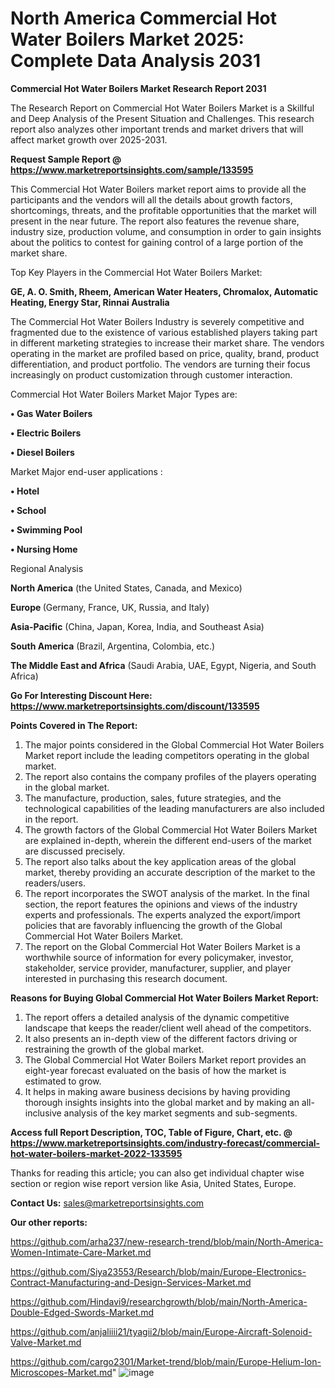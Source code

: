 # North America Commercial Hot Water Boilers Market 2025: Complete Data Analysis 2031

<strong>Commercial Hot Water Boilers Market Research Report 2031</strong>

The Research Report on Commercial Hot Water Boilers Market is a Skillful and Deep Analysis of the Present Situation and Challenges. This research report also analyzes other important trends and market drivers that will affect market growth over 2025-2031.

<strong>Request Sample Report @ <a href=https://www.marketreportsinsights.com/sample/133595>https://www.marketreportsinsights.com/sample/133595</a></strong>

This Commercial Hot Water Boilers market report aims to provide all the participants and the vendors will all the details about growth factors, shortcomings, threats, and the profitable opportunities that the market will present in the near future. The report also features the revenue share, industry size, production volume, and consumption in order to gain insights about the politics to contest for gaining control of a large portion of the market share.

Top Key Players in the Commercial Hot Water Boilers Market:

<strong>GE, A. O. Smith, Rheem, American Water Heaters, Chromalox, Automatic Heating, Energy Star, Rinnai Australia</strong>

The Commercial Hot Water Boilers Industry is severely competitive and fragmented due to the existence of various established players taking part in different marketing strategies to increase their market share. The vendors operating in the market are profiled based on price, quality, brand, product differentiation, and product portfolio. The vendors are turning their focus increasingly on product customization through customer interaction.

Commercial Hot Water Boilers Market Major Types are:

<strong>• Gas Water Boilers

• Electric Boilers

• Diesel Boilers</strong>

Market Major end-user applications :

<strong>• Hotel

• School

• Swimming Pool

• Nursing Home</strong>

Regional Analysis

</u><strong><b>North America</b></strong> (the United States, Canada, and Mexico)

<strong><b>Europe </b></strong>(Germany, France, UK, Russia, and Italy)

<strong><b>Asia-Pacific</b></strong> (China, Japan, Korea, India, and Southeast Asia)

<strong><b>South America</b></strong> (Brazil, Argentina, Colombia, etc.)

<strong><b>The Middle East and Africa</b></strong> (Saudi Arabia, UAE, Egypt, Nigeria, and South Africa)

<strong>Go For Interesting Discount Here: <a href=https://www.marketreportsinsights.com/discount/133595>https://www.marketreportsinsights.com/discount/133595</a></strong>

<strong>Points Covered in The Report:</strong>
<ol>
  <li>The major points considered in the Global Commercial Hot Water Boilers Market report include the leading competitors operating in the global market.</li>
  <li>The report also contains the company profiles of the players operating in the global market.</li>
  <li>The manufacture, production, sales, future strategies, and the technological capabilities of the leading manufacturers are also included in the report.</li>
  <li>The growth factors of the Global Commercial Hot Water Boilers Market are explained in-depth, wherein the different end-users of the market are discussed precisely.</li>
  <li>The report also talks about the key application areas of the global market, thereby providing an accurate description of the market to the readers/users.</li>
  <li>The report incorporates the SWOT analysis of the market. In the final section, the report features the opinions and views of the industry experts and professionals. The experts analyzed the export/import policies that are favorably influencing the growth of the Global Commercial Hot Water Boilers Market.</li>
  <li>The report on the Global Commercial Hot Water Boilers Market is a worthwhile source of information for every policymaker, investor, stakeholder, service provider, manufacturer, supplier, and player interested in purchasing this research document.</li>
</ol>
<strong>Reasons for Buying Global Commercial Hot Water Boilers Market Report:</strong>

<ol>
  <li>The report offers a detailed analysis of the dynamic competitive landscape that keeps the reader/client well ahead of the competitors.</li>
  <li>It also presents an in-depth view of the different factors driving or restraining the growth of the global market.</li>
  <li>The Global Commercial Hot Water Boilers Market report provides an eight-year forecast evaluated on the basis of how the market is estimated to grow.</li>
  <li>It helps in making aware business decisions by having providing thorough insights insights into the global market and by making an all-inclusive analysis of the key market segments and sub-segments.</li>
</ol>
<strong>Access full Report Description, TOC, Table of Figure, Chart, etc. @ <a href=https://www.marketreportsinsights.com/industry-forecast/commercial-hot-water-boilers-market-2022-133595>https://www.marketreportsinsights.com/industry-forecast/commercial-hot-water-boilers-market-2022-133595</a></strong>


Thanks for reading this article; you can also get individual chapter wise section or region wise report version like Asia, United States, Europe.

<strong>Contact Us:</strong>
sales@marketreportsinsights.com

<strong>Our other reports:</strong>

<a href=https://github.com/arha237/new-research-trend/blob/main/North-America-Women-Intimate-Care-Market.md>https://github.com/arha237/new-research-trend/blob/main/North-America-Women-Intimate-Care-Market.md</a>

<a href=https://github.com/Siya23553/Research/blob/main/Europe-Electronics-Contract-Manufacturing-and-Design-Services-Market.md>https://github.com/Siya23553/Research/blob/main/Europe-Electronics-Contract-Manufacturing-and-Design-Services-Market.md</a>

<a href=https://github.com/Hindavi9/researchgrowth/blob/main/North-America-Double-Edged-Swords-Market.md>https://github.com/Hindavi9/researchgrowth/blob/main/North-America-Double-Edged-Swords-Market.md</a>

<a href=https://github.com/anjaliiii21/tyagii2/blob/main/Europe-Aircraft-Solenoid-Valve-Market.md>https://github.com/anjaliiii21/tyagii2/blob/main/Europe-Aircraft-Solenoid-Valve-Market.md</a>

<a href=https://github.com/cargo2301/Market-trend/blob/main/Europe-Helium-Ion-Microscopes-Market.md>https://github.com/cargo2301/Market-trend/blob/main/Europe-Helium-Ion-Microscopes-Market.md</a>"
![image](https://github.com/user-attachments/assets/86749724-3bf8-4ec2-9495-d275210aaf40)
